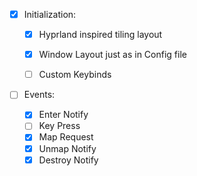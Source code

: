 
- [x] Initialization:


  - [x] Hyprland inspired tiling layout
  - [x] Window Layout just as in Config file
  - [ ] Custom Keybinds


- [ ] Events:
  - [x] Enter Notify
  - [ ] Key Press 
  - [x] Map Request
  - [x] Unmap Notify
  - [x] Destroy Notify 